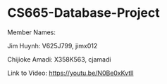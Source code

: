 # CS665-Database-Project
Member Names:

Jim Huynh: V625J799, jimx012

Chijioke Amadi: X358K563, cjamadi

Link to Video: https://youtu.be/N0Be0xKvtlI

